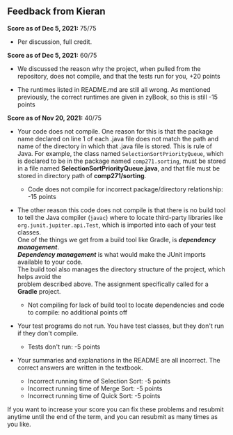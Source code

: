 ## Feedback from Kieran

**Score as of Dec 5, 2021:** 75/75

* Per discussion, full credit.

**Score as of Dec 5, 2021:** 60/75

* We discussed the reason why the project, when pulled from the repository, 
  does not compile, and that the tests run for you, +20 points
  
* The runtimes listed in README.md are still all wrong.  As mentioned previously,
  the correct runtimes are given in zyBook, so this is still -15 points

**Score as of Nov 20, 2021:** 40/75

* Your code does not compile.  One reason for this is that the package name
  declared on line 1 of each .java file does not match the path and name of the directory
  in which that .java file is stored.  This is rule of Java.  For example, the class named `SelectionSortPriorityQueue`,
  which is declared to be in the package named `comp271.sorting`, must be stored in a file named 
  **SelectionSortPriorityQueue.java**, and that file must be stored in directory path of **comp271/sorting**.
  * Code does not compile for incorrect package/directory relationship: -15 points
  
* The other reason this code does not compile is that there is no build tool to 
  tell the Java compiler (`javac`)  where to locate third-party libraries like 
  `org.junit.jupiter.api.Test`, which is imported into each of your test classes.  
  One of the things we get from a build tool like Gradle, is ***dependency management***.  
  ***Dependency management*** is what would make the JUnit imports available to your code.  
  The build tool also manages the directory structure of the project, which helps avoid the  
  problem described above.  The assignment specifically called for a **Gradle** project.
  * Not compiling for lack of build tool to locate dependencies and code to compile: no additional points off
  
* Your test programs do not run. You have test classes, but they don't run if they don't compile.  
  * Tests don't run: -5 points

* Your summaries and explanations in the README are all incorrect.  The correct answers are
  written in the textbook.
  * Incorrect running time of Selection Sort: -5 points
  * Incorrect running time of Merge Sort: -5 points
  * Incorrect running time of Quick Sort: -5 points
  
If you want to increase your score you can fix these problems and resubmit anytime until the end
of the term, and you can resubmit as many times as you like.  

